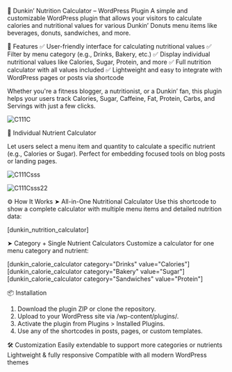 🍩 Dunkin’ Nutrition Calculator – WordPress Plugin
A simple and customizable WordPress plugin that allows your visitors to calculate calories and nutritional values for various Dunkin’ Donuts menu items like beverages, donuts, sandwiches, and more.

🔧 Features
✅ User-friendly interface for calculating nutritional values
✅ Filter by menu category (e.g., Drinks, Bakery, etc.)
✅ Display individual nutritional values like Calories, Sugar, Protein, and more
✅ Full nutrition calculator with all values included
✅ Lightweight and easy to integrate with WordPress pages or posts via shortcode


Whether you're a fitness blogger, a nutritionist, or a Dunkin’ fan, this plugin helps your users track Calories, Sugar, Caffeine, Fat, Protein, Carbs, and Servings with just a few clicks.

![C111C](https://github.com/user-attachments/assets/4e847cd4-d8cd-4d71-9e78-d9eb2a3d7478)

🍩 Individual Nutrient Calculator

Let users select a menu item and quantity to calculate a specific nutrient (e.g., Calories or Sugar).
Perfect for embedding focused tools on blog posts or landing pages.

![C111Csss](https://github.com/user-attachments/assets/636db8e4-488f-40ef-b357-8207bf718011)

![C111Csss22](https://github.com/user-attachments/assets/141cdb7e-013a-490b-8991-7df09facb392)

⚙️ How It Works
➤ All-in-One Nutritional Calculator
Use this shortcode to show a complete calculator with multiple menu items and detailed nutrition data:

[dunkin_nutrition_calculator]

➤ Category + Single Nutrient Calculators
Customize a calculator for one menu category and nutrient:

[dunkin_calorie_calculator category="Drinks" value="Calories"]
[dunkin_calorie_calculator category="Bakery" value="Sugar"]
[dunkin_calorie_calculator category="Sandwiches" value="Protein"]

📦 Installation
1. Download the plugin ZIP or clone the repository.
2. Upload to your WordPress site via /wp-content/plugins/.
3. Activate the plugin from Plugins > Installed Plugins.
4. Use any of the shortcodes in posts, pages, or custom templates.



🛠️ Customization
Easily extendable to support more categories or nutrients
Lightweight & fully responsive
Compatible with all modern WordPress themes

